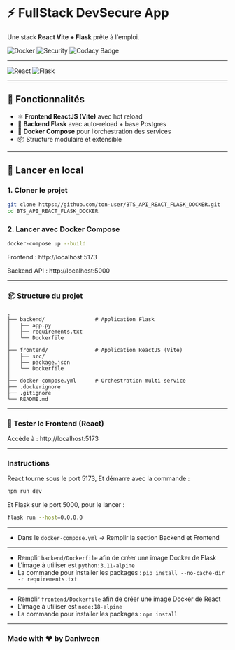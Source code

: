 # ⚡ FullStack DevSecure App

Une stack **React Vite + Flask** prête à l'emploi.

![Docker](https://img.shields.io/badge/Docker-ready-blue)
![Security](https://img.shields.io/badge/Security-Scanned-brightgreen)
![Codacy Badge](https://app.codacy.com/project/badge/Grade/eacc1cb33791488399e0e1c53ad5f9cb)

---

![React](https://img.shields.io/badge/React-Vite-61DAFB)
![Flask](https://img.shields.io/badge/Flask-backend-lightgrey)

---

## 🔧 Fonctionnalités

- ⚛️ **Frontend ReactJS (Vite)** avec hot reload
- 🐍 **Backend Flask** avec auto-reload + base Postgres
- 🐳 **Docker Compose** pour l’orchestration des services
- 📦 Structure modulaire et extensible

---

## 🚀 Lancer en local

### 1. Cloner le projet

```bash
git clone https://github.com/ton-user/BTS_API_REACT_FLASK_DOCKER.git
cd BTS_API_REACT_FLASK_DOCKER

```

### 2. Lancer avec Docker Compose

```bash
docker-compose up --build
```

Frontend : http://localhost:5173

Backend API : http://localhost:5000

---

### 📦 Structure du projet

```
.
├── backend/                # Application Flask
│   ├── app.py
│   ├── requirements.txt
│   └── Dockerfile
│
├── frontend/               # Application ReactJS (Vite)
│   ├── src/
│   ├── package.json
│   └── Dockerfile
│
├── docker-compose.yml      # Orchestration multi-service
├── .dockerignore
├── .gitignore
└── README.md
```

---

### 🧪 Tester le Frontend (React)

Accède à : http://localhost:5173

---

### Instructions

React tourne sous le port 5173,
Et démarre avec la commande :

```bash
npm run dev
```

Et Flask sur le port 5000, pour le lancer :

```bash
flask run --host=0.0.0.0
```

---

- Dans le `docker-compose.yml` -> Remplir la section Backend et Frontend

---

- Remplir `backend/Dockerfile` afin de créer une image Docker de Flask
- L'image à utiliser est `python:3.11-alpine`
- La commande pour installer les packages : `pip install --no-cache-dir -r requirements.txt`

---

- Remplir `frontend/Dockerfile` afin de créer une image Docker de React
- L'image à utiliser est `node:18-alpine`
- La commande pour installer les packages : `npm install`

---

### Made with ❤️ by Daniween
